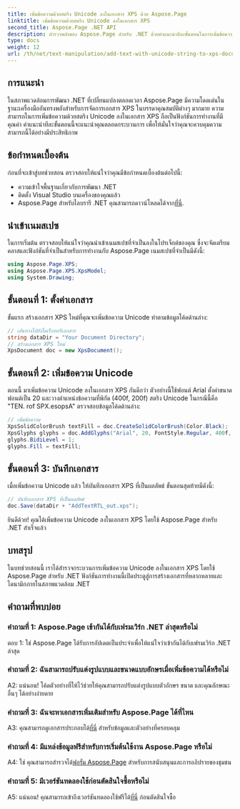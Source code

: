 ```yaml
---
title: เพิ่มข้อความด้วยสตริง Unicode ลงในเอกสาร XPS ด้วย Aspose.Page
linktitle: เพิ่มข้อความด้วยสตริง Unicode ลงในเอกสาร XPS
second_title: Aspose.Page .NET API
description: สำรวจพลังของ Aspose.Page สำหรับ .NET ด้วยคำแนะนำทีละขั้นตอนในการเพิ่มข้อความ Unicode ลงในเอกสาร XPS
type: docs
weight: 12
url: /th/net/text-manipulation/add-text-with-unicode-string-to-xps-document/
---
```

## การแนะนำ

ในสภาพแวดล้อมการพัฒนา .NET ที่เปลี่ยนแปลงตลอดเวลา Aspose.Page มีความโดดเด่นในฐานะเครื่องมืออันทรงพลังสำหรับการจัดการเอกสาร XPS ในบรรดาคุณสมบัติต่างๆ มากมาย ความสามารถในการเพิ่มข้อความด้วยสตริง Unicode ลงในเอกสาร XPS ถือเป็นฟังก์ชันการทำงานที่มีคุณค่า คำแนะนำทีละขั้นตอนนี้จะแนะนำคุณตลอดกระบวนการ เพื่อให้มั่นใจว่าคุณจะควบคุมความสามารถนี้ได้อย่างมีประสิทธิภาพ

## ข้อกำหนดเบื้องต้น

ก่อนที่จะเข้าสู่บทช่วยสอน ตรวจสอบให้แน่ใจว่าคุณมีข้อกำหนดเบื้องต้นต่อไปนี้:

- ความเข้าใจพื้นฐานเกี่ยวกับการพัฒนา .NET
- ติดตั้ง Visual Studio บนเครื่องของคุณแล้ว
-  Aspose.Page สำหรับไลบรารี .NET คุณสามารถดาวน์โหลดได้จาก[ที่นี่](https://releases.aspose.com/page/net/).

## นำเข้าเนมสเปซ

ในการเริ่มต้น ตรวจสอบให้แน่ใจว่าคุณนำเข้าเนมสเปซที่จำเป็นลงในโปรเจ็กต์ของคุณ ซึ่งจะจัดเตรียมคลาสและฟังก์ชันที่จำเป็นสำหรับการทำงานกับ Aspose.Page เนมสเปซที่จำเป็นมีดังนี้:

```csharp
using Aspose.Page.XPS;
using Aspose.Page.XPS.XpsModel;
using System.Drawing;
```

## ขั้นตอนที่ 1: ตั้งค่าเอกสาร

ขั้นแรก สร้างเอกสาร XPS ใหม่ที่คุณจะเพิ่มข้อความ Unicode ทำตามข้อมูลโค้ดด้านล่าง:

```csharp
// เส้นทางไปยังไดเร็กทอรีเอกสาร
string dataDir = "Your Document Directory";
// สร้างเอกสาร XPS ใหม่
XpsDocument doc = new XpsDocument();
```

## ขั้นตอนที่ 2: เพิ่มข้อความ Unicode

ตอนนี้ มาเพิ่มข้อความ Unicode ลงในเอกสาร XPS กันดีกว่า ตัวอย่างนี้ใช้ฟอนต์ Arial ตั้งค่าขนาดฟอนต์เป็น 20 และวางตำแหน่งข้อความที่พิกัด (400f, 200f) สตริง Unicode ในกรณีนี้คือ "TEN. rof SPX.esopsA" ตรวจสอบข้อมูลโค้ดด้านล่าง:

```csharp
// เพิ่มข้อความ
XpsSolidColorBrush textFill = doc.CreateSolidColorBrush(Color.Black);
XpsGlyphs glyphs = doc.AddGlyphs("Arial", 20, FontStyle.Regular, 400f, 200f, "TEN. rof SPX.esopsA");
glyphs.BidiLevel = 1;
glyphs.Fill = textFill;
```

## ขั้นตอนที่ 3: บันทึกเอกสาร

เมื่อเพิ่มข้อความ Unicode แล้ว ให้บันทึกเอกสาร XPS ที่เป็นผลลัพธ์ ขั้นตอนสุดท้ายมีดังนี้:

```csharp
// บันทึกเอกสาร XPS ที่เป็นผลลัพธ์
doc.Save(dataDir + "AddTextRTL_out.xps");
```

ยินดีด้วย! คุณได้เพิ่มข้อความ Unicode ลงในเอกสาร XPS โดยใช้ Aspose.Page สำหรับ .NET สำเร็จแล้ว

## บทสรุป

ในบทช่วยสอนนี้ เราได้สำรวจกระบวนการเพิ่มข้อความ Unicode ลงในเอกสาร XPS โดยใช้ Aspose.Page สำหรับ .NET ฟังก์ชันการทำงานนี้เปิดประตูสู่การสร้างเอกสารที่หลากหลายและไดนามิกภายในสภาพแวดล้อม .NET

## คำถามที่พบบ่อย

### คำถามที่ 1: Aspose.Page เข้ากันได้กับเฟรมเวิร์ก .NET ล่าสุดหรือไม่

ตอบ 1: ใช่ Aspose.Page ได้รับการอัปเดตเป็นประจำเพื่อให้แน่ใจว่าเข้ากันได้กับเฟรมเวิร์ก .NET ล่าสุด

### คำถามที่ 2: ฉันสามารถปรับแต่งรูปแบบและขนาดแบบอักษรเมื่อเพิ่มข้อความได้หรือไม่

A2: แน่นอน! โค้ดตัวอย่างที่ให้ไว้ช่วยให้คุณสามารถปรับแต่งรูปแบบตัวอักษร ขนาด และคุณลักษณะอื่นๆ ได้อย่างง่ายดาย

### คำถามที่ 3: ฉันจะหาเอกสารเพิ่มเติมสำหรับ Aspose.Page ได้ที่ไหน

 A3: คุณสามารถดูเอกสารประกอบได้[ที่นี่](https://reference.aspose.com/page/net/) สำหรับข้อมูลและตัวอย่างที่ครอบคลุม

### คำถามที่ 4: มีแหล่งข้อมูลฟรีสำหรับการเริ่มต้นใช้งาน Aspose.Page หรือไม่

 A4: ใช่ คุณสามารถสำรวจได้[ฟอรั่ม Aspose.Page](https://forum.aspose.com/c/page/39) สำหรับการสนับสนุนและการอภิปรายของชุมชน

### คำถามที่ 5: มีเวอร์ชันทดลองใช้ก่อนตัดสินใจซื้อหรือไม่

 A5: แน่นอน! คุณสามารถเข้าถึงเวอร์ชันทดลองใช้ฟรีได้[ที่นี่](https://releases.aspose.com/) ก่อนตัดสินใจซื้อ